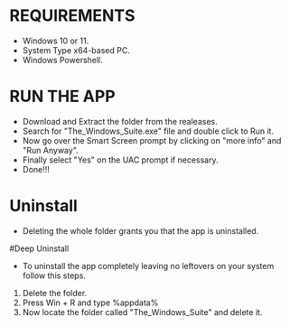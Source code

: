 # REQUIREMENTS
- Windows 10 or 11.
- System Type	x64-based PC.
- Windows Powershell.

# RUN THE APP
- Download and Extract the folder from the realeases.
- Search for "The_Windows_Suite.exe" file and double click to Run it.
- Now go over the Smart Screen prompt by clicking on "more info" and "Run Anyway".
- Finally select "Yes" on the UAC prompt if necessary.
- Done!!!

# Uninstall
- Deleting the whole folder grants you that the app is uninstalled.

#Deep Uninstall
- To uninstall the app completely leaving no leftovers on your system follow this steps.
1. Delete the folder.
2. Press Win + R and type %appdata%
3. Now locate the folder called "The_Windows_Suite" and delete it.